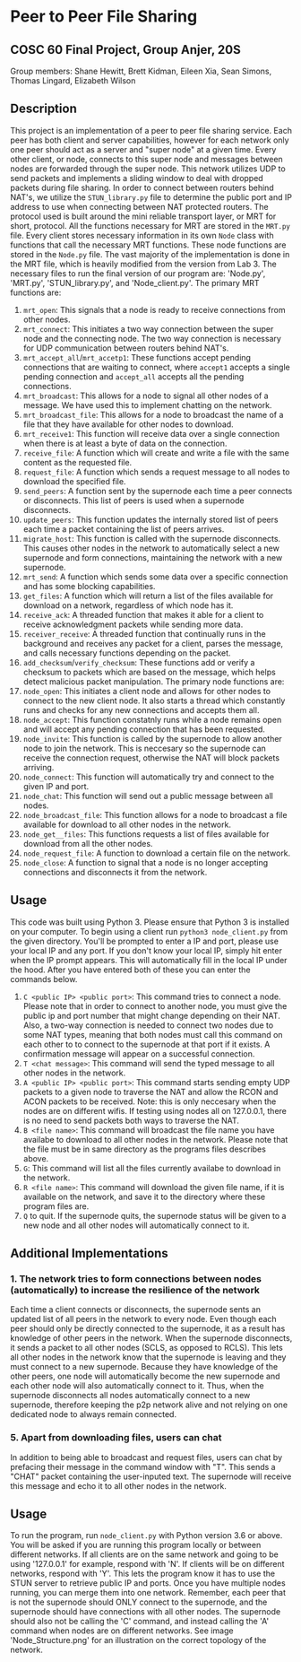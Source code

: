 # Peer to Peer File Sharing
## COSC 60 Final Project, Group Anjer, 20S
Group members: Shane Hewitt, Brett Kidman, Eileen Xia, Sean Simons, Thomas Lingard, Elizabeth Wilson

## Description 
This project is an implementation of a peer to peer file sharing service. Each peer has both client and server capabilities, however for each network only one peer should act as a server and "super node" at a given time.  Every other client, or node, connects to this super node and messages between nodes are forwarded through the super node.  This network utilizes UDP to send packets and implements a sliding window to deal with dropped packets during file sharing. In order to connect between routers behind NAT's, we utilize the `STUN_library.py` file to determine the public port and IP address to use when connecting between NAT protected routers.  The protocol used is built around the mini reliable transport layer, or MRT for short, protocol.  All the functions necessary for MRT are stored in the `MRT.py` file.  Every client stores necessary information in its own `Node` class with functions that call the necessary MRT functions.  These node functions are stored in the `Node.py` file. The vast majority of the implementation is done in the MRT file, which is heavily modified from the version from Lab 3. The necessary files to run the final version of our program are: 'Node.py', 'MRT.py', 'STUN_library.py', and 'Node_client.py'. The primary MRT functions are:
1.  `mrt_open`:  This signals that a node is ready to receive connections from other nodes.
2.  `mrt_connect`:  This initiates a two way connection between the super node and the connecting node.  The two way connection is necessary for UDP communication between routers behind NAT's.
3.  `mrt_accept_all`/`mrt_accetp1`:  These functions accept pending connections that are waiting to connect, where `accept1` accepts a single pending connection and `accept_all` accepts all the pending connections.
4.   `mrt_broadcast`:  This allows for a node to signal all other nodes of a message.  We have used this to implement chatting on the network.
5.  `mrt_broadcast_file`:  This allows for a node to broadcast the name of a file that they have available for other nodes to download. 
6.  `mrt_receive1`:  This function will receive data over a single connection when there is at least a byte of data on the connection.
7.  `receive_file`:  A function which will create and write a file with the same content as the requested file.
8.   `request_file`:  A function which sends a request message to all nodes to download the specified file.
9.  `send_peers`:  A function sent by the supernode each time a peer connects or disconnects. This list of peers is used when a supernode disconnects.
10.  `update_peers`: This function updates the internally stored list of peers each time a packet containing the list of peers arrives.
11.  `migrate_host`: This function is called with the supernode disconnects. This causes other nodes in the network to automatically select a new supernode and form connections, maintaining the network with a new supernode.
12.  `mrt_send`:  A function which sends some data over a specific connection and has some blocking capabilities.  
13.  `get_files`:  A function which will return a list of the files available for download on a network, regardless of which node has it.
14.  `receive_ack`:  A threaded function that makes it able for a client to receive acknowledgment packets while sending more data.  
15.  `receiver_receive`:  A threaded function that continually runs in the background and receives any packet for a client, parses the message, and calls necessary functions depending on the packet.
16.  `add_checksum`/`verify_checksum`:  These functions add or verify a checksum to packets which are based on the message, which helps detect malicious packet manipulation.
The primary node functions are:
1.  `node_open`:  This initiates a client node and allows for other nodes to connect to the new client node.  It also starts a thread which constantly runs and checks for any new connections and accepts them all.
2.  `node_accept`:  This function constatnly runs while a node remains open and will accept any pending connection that has been requested.
3.  `node_invite`: This function is called by the supernode to allow another node to join the network. This is neccesary so the supernode can receive the connection request, otherwise the NAT will block packets arriving.
4.  `node_connect`:  This function will automatically try and connect to the given IP and port.
5.  `node_chat`:  This function will send out a public message between all nodes.
6.  `node_broadcast_file`:  This function allows for a node to broadcast a file available for download to all other nodes in the network.
7.  `node_get__files`:  This functions requests a list of files available for download from all the other nodes.
8.  `node_request_file`:  A function to download a certain file on the network.
9.  `node_close`:  A function to signal that a node is no longer accepting connections and disconnects it from the network.
## Usage 
This code was built using Python 3.  Please ensure that Python 3 is installed on your computer.  To begin using a client run `python3 node_client.py` from the given directory.  You'll be prompted to enter a IP and port, please use your local IP and any port.  If you don't know your local IP, simply hit enter when the IP prompt appears.  This will automatically fill in the local IP under the hood.  After you have entered both of these you can enter the commands below. 
1.  `C <public IP> <public port>`:  This command tries to connect a node.  Please note that in order to connect to another node, you must give the public ip and port number that might change depending on their NAT.  Also, a two-way connection is needed to connect two nodes due to some NAT types, meaning that both nodes must call this command on each other to to connect to the supernode at that port if it exists.  A confirmation message will appear on a successful connection.
2.  `T <chat message>`:  This command will send the typed message to all other nodes in the network.
3.  `A <public IP> <public port>`: This command starts sending empty UDP packets to a given node to traverse the NAT and allow the RCON and ACON packets to be received. Note: this is only neccesary when the nodes are on different wifis. If testing using nodes all on 127.0.0.1, there is no need to send packets both ways to traverse the NAT.
4.  `B <file name>`:  This command will broadcast the file name you have availabe to download to all other nodes in the network.  Please note that the file must be in same directory as the programs files describes above.
5.  `G`:  This command will list all the files currently availabe to download in the network. 
6.  `R <file name>`:  This command will download the given file name, if it is available on the network, and save it to the directory where these program files are.  
7.  `Q` to quit. If the supernode quits, the supernode status will be given to a new node and all other nodes will automatically connect to it.

## Additional Implementations
### 1. The network tries to form connections between nodes (automatically) to increase the resilience of the network
Each time a client connects or disconnects, the supernode sents an updated list of all peers in the network to every node. Even though each peer should only be directly connected to the supernode, it as a result has knowledge of other peers in the network. When the supernode disconnects, it sends a packet to all other nodes (SCLS, as opposed to RCLS). This lets all other nodes in the network know that the supernode is leaving and they must connect to a new supernode. Because they have knowledge of the other peers, one node will automatically become the new supernode and each other node will also automatically connect to it. Thus, when the supernode disconnects all nodes automatically connect to a new supernode, therefore keeping the p2p network alive and not relying on one dedicated node to always remain connected.

### 5. Apart from downloading files, users can chat
In addition to being able to broadcast and request files, users can chat by prefacing their message in the command window with "T". This sends a "CHAT" packet containing the user-inputed text. The supernode will receive this message and echo it to all other nodes in the network.

## Usage
To run the program, run `node_client.py` with Python version 3.6 or above. You will be asked if you are running this program locally or between different networks. If all clients are on the same network and going to be using '127.0.0.1' for example, respond with 'N'. If clients will be on different networks, respond with 'Y'. This lets the program know it has to use the STUN server to retrieve public IP and ports. Once you have multiple nodes running, you can merge them into one network. Remember, each peer that is not the supernode should ONLY connect to the supernode, and the supernode should have connections with all other nodes. The supernode should also not be calling the 'C' command, and instead calling the 'A' command when nodes are on different networks. See image 'Node_Structure.png' for an illustration on the correct topology of the network.

